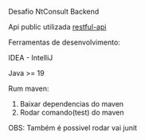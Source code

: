 Desafio NtConsult Backend

Api public utilizada [restful-api](https://restful-api.dev/)

Ferramentas de desenvolvimento:

IDEA - IntelliJ

Java >= 19

Rum maven:

1) Baixar dependencias do maven
2) Rodar comando(test) do maven

OBS: Também é possivel rodar vai junit